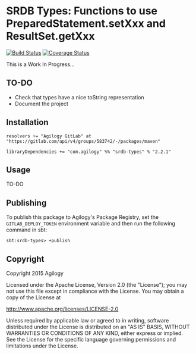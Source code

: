 # SRDB Types: Functions to use PreparedStatement.setXxx and ResultSet.getXxx

[![Build Status](https://travis-ci.org/agilogy/srdb-types.svg?branch=master)](https://travis-ci.org/agilogy/srdb-types)
[![Coverage Status](https://coveralls.io/repos/agilogy/srdb-types/badge.svg?branch=master)](https://coveralls.io/r/agilogy/srdb-types?branch=master)

This is a Work In Progress...

## TO-DO

- Check that types have a nice toString representation
- Document the project

## Installation

```
resolvers += "Agilogy GitLab" at "https://gitlab.com/api/v4/groups/583742/-/packages/maven"

libraryDependencies += "com.agilogy" %% "srdb-types" % "2.2.1"
```

## Usage

TO-DO

## Publishing

To publish this package to Agilogy's Package Registry, set the `GITLAB_DEPLOY_TOKEN` environment variable and then run the following command in sbt:

```
sbt:srdb-types> +publish
```

## Copyright

Copyright 2015 Agilogy

Licensed under the Apache License, Version 2.0 (the "License"); you may not use this file except in compliance with the 
License. You may obtain a copy of the License at

http://www.apache.org/licenses/LICENSE-2.0

Unless required by applicable law or agreed to in writing, software distributed under the License is distributed on an 
"AS IS" BASIS, WITHOUT WARRANTIES OR CONDITIONS OF ANY KIND, either express or implied. See the License for the specific 
language governing permissions and limitations under the License.
